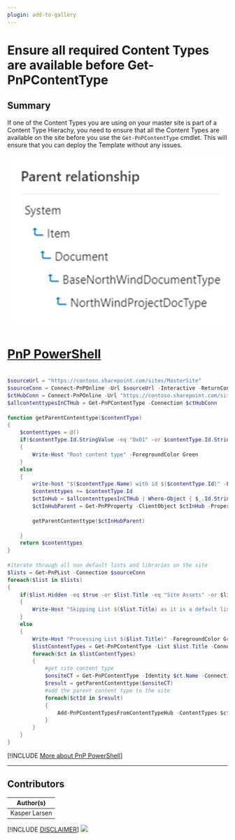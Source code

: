 ```yaml
---
plugin: add-to-gallery
---
```


# Ensure all required Content Types are available before Get-PnPContentType 

## Summary

If one of the Content Types you are using on your master site is part of a Content Type Hierachy, you need to ensure that all the Content Types are available on the site before you use the `Get-PnPContentType` cmdlet. This will ensure that you can deploy the Template without any issues.

![Example Screenshot](assets/example.png)


# [PnP PowerShell](#tab/pnpps)

```powershell

$sourceUrl = "https://contoso.sharepoint.com/sites/MasterSite"
$sourceConn = Connect-PnPOnline -Url $sourceUrl -Interactive -ReturnConnection
$ctHubConn = Connect-PnPOnline -Url "https://contoso.sharepoint.com/sites/contenttypehub" -Interactive -ReturnConnection
$allcontenttypesInCTHub = Get-PnPContentType -Connection $ctHubConn

function getParentContenttype($contentType) 
{
    $contenttypes = @()
    if($contentType.Id.StringValue -eq "0x01" -or $contentType.Id.StringValue -eq "0x0101" -or $contentType.Id.StringValue -eq "0x0120") #root content type
    {
        Write-Host "Root content type" -ForegroundColor Green
    }
    else 
    {
        write-host "$($contentType.Name) with id $($contentType.Id)" -ForegroundColor Blue
        $contenttypes += $contentType.Id
        $ctInHub = $allcontenttypesInCTHub | Where-Object { $_.Id.StringValue -eq $contentType.Id.StringValue }    
        $ctInHubParent = Get-PnPProperty -ClientObject $ctInHub -Property Parent -Connection $ctHubConn
        
        getParentContenttype($ctInHubParent)
        
    }
    return $contenttypes
}

#iterate through all non default lists and libraries on the site
$lists = Get-PnPList -Connection $sourceConn 
foreach($list in $lists)
{
    if($list.Hidden -eq $true -or $list.Title -eq "Site Assets" -or $list.Title -eq "Site Pages" -or $list.Title -eq "Style Library" -or $list.Title -eq "Form Templates" )
    {
        Write-Host "Skipping List $($list.Title) as it is a default list" -ForegroundColor Yellow
    }
    else 
    {
        Write-Host "Processing List $($list.Title)" -ForegroundColor Green
        $listContentTypes = Get-PnPContentType -List $list.Title -Connection $sourceConn
        foreach($ct in $listContentTypes)
        {
            #get site content type
            $onsiteCT = Get-PnPContentType -Identity $ct.Name -Connection $sourceConn
            $result = getParentContenttype($onsiteCT)
            #add the parent content type to the site
            foreach($ctId in $result)
            {
                Add-PnPContentTypesFromContentTypeHub -ContentTypes $ctId.StringValue -Connection $sourceConn -ErrorAction Stop | Out-Null
            }
        }
    }
}


```
[!INCLUDE [More about PnP PowerShell](../../docfx/includes/MORE-PNPPS.md)]
***


## Contributors

| Author(s) |
|-----------|
| Kasper Larsen |

[!INCLUDE [DISCLAIMER](../../docfx/includes/DISCLAIMER.md)]
<img src="https://m365-visitor-stats.azurewebsites.net/script-samples/scripts/spo-ensure-cts-before-template" aria-hidden="true" />
